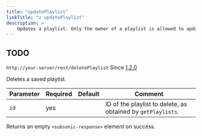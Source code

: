 ```yaml
---
title: "updatePlaylist"
linkTitle: "z updatePlaylist"
description: >
    Updates a playlist. Only the owner of a playlist is allowed to update it.
---
```


## TODO

`http://your-server/rest/deletePlaylist` Since [1.2.0](../subsonic-versions)

Deletes a saved playlist.

| Parameter | Required | Default | Comment |
| --- | --- | --- | --- |
| `id` | yes |     | ID of the playlist to delete, as obtained by `getPlaylists`. |

Returns an empty `<subsonic-response>` element on success.

